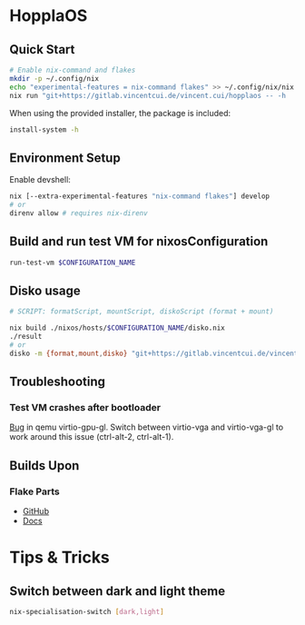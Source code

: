 # HopplaOS

## Quick Start

```bash
# Enable nix-command and flakes
mkdir -p ~/.config/nix
echo "experimental-features = nix-command flakes" >> ~/.config/nix/nix.conf
nix run "git+https://gitlab.vincentcui.de/vincent.cui/hopplaos -- -h
```

When using the provided installer, the package is included:

```bash
install-system -h
```

## Environment Setup

Enable devshell:

```bash
nix [--extra-experimental-features "nix-command flakes"] develop
# or
direnv allow # requires nix-direnv
```

## Build and run test VM for nixosConfiguration

```bash
run-test-vm $CONFIGURATION_NAME
```

## Disko usage

```bash
# SCRIPT: formatScript, mountScript, diskoScript (format + mount)

nix build ./nixos/hosts/$CONFIGURATION_NAME/disko.nix
./result
# or
disko -m {format,mount,disko} "git+https://gitlab.vincentcui.de/vincent.cui/hopplaos#$CONFIGURATION_NAME"
```

## Troubleshooting

### Test VM crashes after bootloader

[Bug](https://gitlab.com/qemu-project/qemu/-/issues/1727) in qemu virtio-gpu-gl.
Switch between virtio-vga and virtio-vga-gl to work around this issue
(ctrl-alt-2, ctrl-alt-1).

## Builds Upon

### Flake Parts

- [GitHub](https://github.com/hercules-ci/flake-parts)
- [Docs](https://flake.parts)

# Tips & Tricks

## Switch between dark and light theme

```bash
nix-specialisation-switch [dark,light]
```
